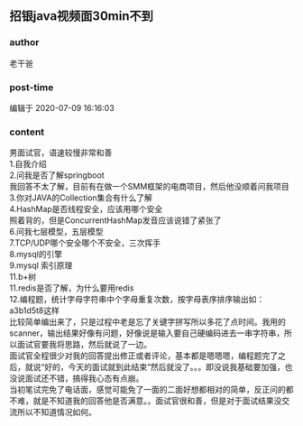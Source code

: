 ## 招银java视频面30min不到
### author 
老干爸
### post-time 

编辑于  2020-07-09 16:16:03
### content 
<div class="post-topic-des nc-post-content">
 <div>
  男面试官，语速较慢非常和善
 </div>
 <div>
  1.自我介绍
 </div>
 <div>
  2.问我是否了解springboot
 </div>
 <div>
  我回答不太了解，目前有在做一个SMM框架的电商项目，然后他没顺着问我项目
 </div>
 <div>
  3.你对JAVA的Collection集合有什么了解
 </div>
 <div>
  4.HashMap是否线程安全，应该用哪个安全
 </div>
 <div>
  照着背的，但是ConcurrentHashMap发音应该说错了紧张了
 </div>
 <div>
  6.问我七层模型，五层模型
 </div>
 <div>
  7.TCP/UDP哪个安全哪个不安全，三次挥手
 </div>
 <div>
  8.mysql的引擎
 </div>
 <div>
  9.mysql
  <span>
  </span>
  索引原理
 </div>
 <div>
  11.b+树
  <br/>
 </div>
 <div>
  11.redis是否了解，为什么要用redis
 </div>
 <div>
  12.编程题，统计字母字符串中个字母重复次数，按字母表序排序输出如：a3b1d5t8这样
 </div>
 <div>
  比较简单编出来了，只是过程中老是忘了关键字拼写所以多花了点时间。我用的scanner，输出结果好像有问题，好像说是输入要自己硬编码进去一串字符串，所以面试官要我将思路，然后就说了一边。
 </div>
 <div>
  面试官全程很少对我的回答提出修正或者评论，基本都是嗯嗯嗯，编程题完了之后，就说“好的，今天的面试就到此结束”然后就没了。。。即没说我基础要加强，也没说面试还不错，搞得我心态有点崩。
 </div>
 <div>
  当初笔试完免了电话面，感觉可能免了一面的二面好想都相对的简单，反正问的都不难，就是不知道我的回答他是否满意。。面试官很和善，但是对于面试结果没交流所以不知道情况如何。
  <br/>
 </div>
 <div>
  <br/>
 </div>
</div>
